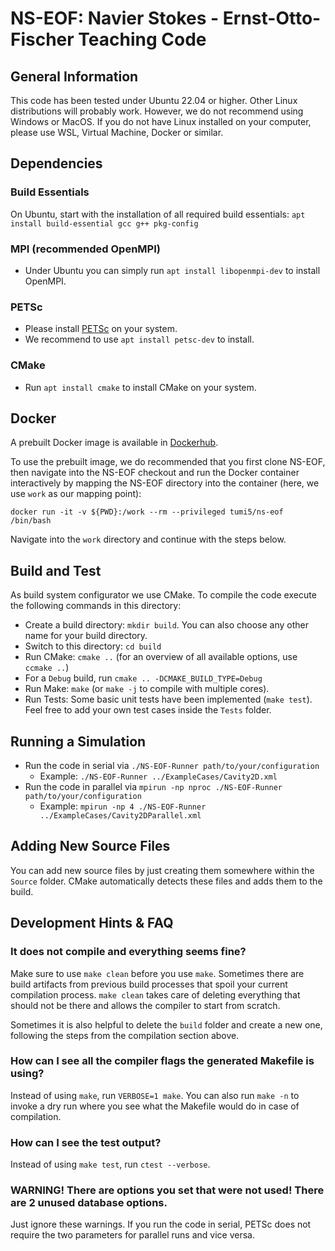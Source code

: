# NS-EOF: Navier Stokes - Ernst-Otto-Fischer Teaching Code

## General Information

This code has been tested under Ubuntu 22.04 or higher. Other Linux distributions will probably work.
However, we do not recommend using Windows or MacOS.
If you do not have Linux installed on your computer, please use WSL, Virtual Machine, Docker or similar.

## Dependencies

### Build Essentials

On Ubuntu, start with the installation of all required build essentials:
`apt install build-essential gcc g++ pkg-config`

### MPI (recommended OpenMPI)

* Under Ubuntu you can simply run `apt install libopenmpi-dev` to install OpenMPI.

### PETSc

* Please install [PETSc](https://petsc.org/release/) on your system.
* We recommend to use `apt install petsc-dev` to install.

### CMake

* Run `apt install cmake` to install CMake on your system.

## Docker

A prebuilt Docker image is available in [Dockerhub](https://hub.docker.com/r/tumi5/ns-eof).

To use the prebuilt image, we do recommended that you first clone NS-EOF, then navigate into the NS-EOF checkout
and run the Docker container interactively by mapping the NS-EOF directory into the container (here, we use `work` as our mapping point):

```shell
docker run -it -v ${PWD}:/work --rm --privileged tumi5/ns-eof /bin/bash
```

Navigate into the `work` directory and continue with the steps below.

## Build and Test

As build system configurator we use CMake. To compile the code execute the following commands in this directory:

* Create a build directory: `mkdir build`. You can also choose any other name for your build directory.
* Switch to this directory: `cd build`
* Run CMake: `cmake ..` (for an overview of all available options, use `ccmake ..`)
* For a `Debug` build, run `cmake .. -DCMAKE_BUILD_TYPE=Debug`
* Run Make: `make` (or `make -j` to compile with multiple cores).
* Run Tests: Some basic unit tests have been implemented (`make test`). Feel free to add your own test cases inside the `Tests` folder.

## Running a Simulation

* Run the code in serial via `./NS-EOF-Runner path/to/your/configuration`
  * Example: `./NS-EOF-Runner ../ExampleCases/Cavity2D.xml`
* Run the code in parallel via `mpirun -np nproc ./NS-EOF-Runner path/to/your/configuration`
  * Example: `mpirun -np 4 ./NS-EOF-Runner ../ExampleCases/Cavity2DParallel.xml`

## Adding New Source Files

You can add new source files by just creating them somewhere within the `Source` folder. CMake automatically detects these files and adds them to the build.

## Development Hints & FAQ

### It does not compile and everything seems fine?

Make sure to use `make clean` before you use `make`. Sometimes there are build artifacts from previous build processes that spoil your current compilation process. `make clean` takes care of deleting everything that should not be there and allows the compiler to start from scratch.

Sometimes it is also helpful to delete the `build` folder and create a new one, following the steps from the compilation section above.

### How can I see all the compiler flags the generated Makefile is using?

Instead of using `make`, run `VERBOSE=1 make`. You can also run `make -n` to invoke a dry run where you see what the Makefile would do in case of compilation.

### How can I see the test output?

Instead of using `make test`, run `ctest --verbose`.

### WARNING! There are options you set that were not used! There are 2 unused database options.

Just ignore these warnings. If you run the code in serial, PETSc does not require the two parameters for parallel runs and vice versa.
